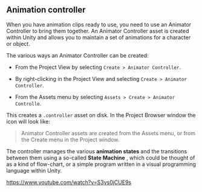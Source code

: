 ## Animation controller
When you have animation clips ready to use, you need to use an Animator Controller to bring them together. An Animator Controller asset is created within Unity and allows you to maintain a set of animations for a character or object.
 
 
The various ways an Animator Controller can be created:

- From the Project View by selecting `Create > Animator Controller`.

- By right-clicking in the Project View and selecting `Create > Animator Controller`.

- From the Assets menu by selecting `Assets > Create > Animator Controlle`.

This creates a `.controller` asset on disk. In the Project Browser window the icon will look like:

> Animator Controller assets are created from the Assets menu, or from the Create menu in the Project window.

The controller manages the various **animation states** and the transitions between them using a so-called **State Machine**
, which could be thought of as a kind of flow-chart, or a simple program written in a visual programming language within Unity.

https://www.youtube.com/watch?v=S3ys0jCUE9s



